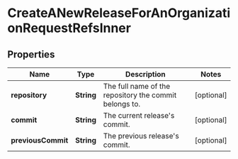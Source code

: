 

# CreateANewReleaseForAnOrganizationRequestRefsInner


## Properties

| Name | Type | Description | Notes |
|------------ | ------------- | ------------- | -------------|
|**repository** | **String** | The full name of the repository the commit belongs to. |  [optional] |
|**commit** | **String** | The current release&#39;s commit. |  [optional] |
|**previousCommit** | **String** | The previous release&#39;s commit. |  [optional] |



